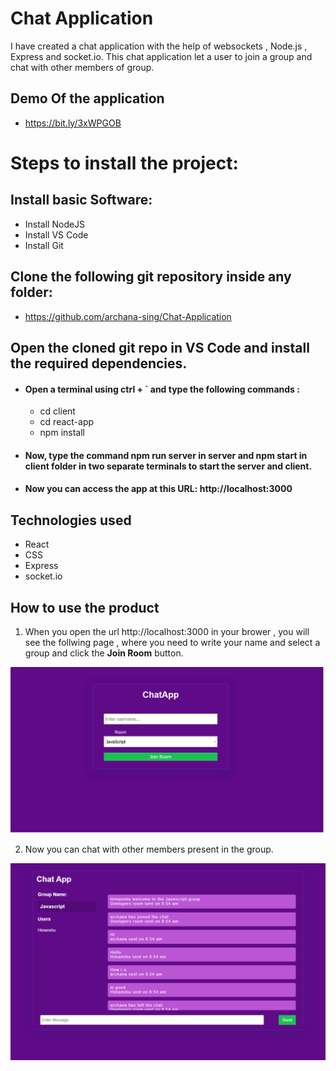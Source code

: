 # Chat Application

I have created a chat application with the help of websockets , Node.js , Express and socket.io.
This chat application let a user to join a group and chat with other members of group.


## Demo Of the application

  * https://bit.ly/3xWPGOB


# Steps to install the project:

## Install basic Software:
* Install NodeJS
* Install VS Code
* Install Git

## Clone the following git repository inside any folder:

* https://github.com/archana-sing/Chat-Application

##  Open the cloned git repo in VS Code and install the required dependencies.

* #### Open a terminal using ctrl +  ` and type the following commands :
  * cd client
  * cd react-app
  * npm install   

* #### Now, type the command npm run server in server and npm start in client folder in two separate terminals to start the server and client.

* #### Now you can access the app at this URL: http://localhost:3000

## Technologies used
  
  * React
  * CSS
  * Express
  * socket.io


      
## How to use the product

 1. When you open the url http://localhost:3000 in your brower , you will see the follwing page , where you need to write your name and select a group and click the **Join Room** button.

  ![chat home Page](https://github.com/archana-sing/project_chat_application/blob/master/Samples/chatapp.png)
  
 2. Now you can chat with other members present in the group.

  ![chat Page](https://github.com/archana-sing/project_chat_application/blob/master/Samples/localhost_3000_chat(Laptop%20with%20MDPI%20screen).png)
